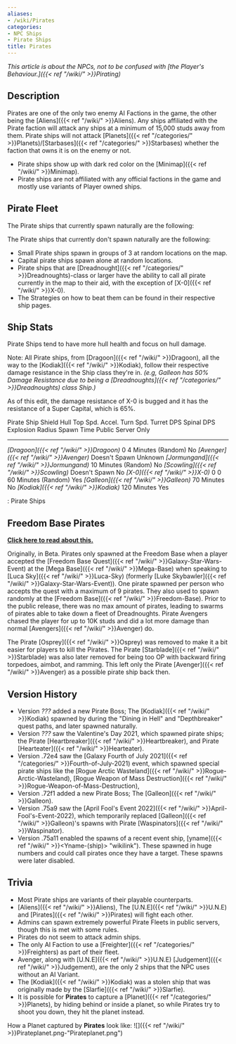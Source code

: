 ```yaml
---
aliases:
- /wiki/Pirates
categories:
- NPC Ships
- Pirate Ships
title: Pirates
---
```


_This article is about the NPCs, not to be confused with [the Player's Behaviour.]({{< ref "/wiki/" >}}Pirating)_

## Description

Pirates are one of the only two enemy AI Factions in the game, the other being the [Aliens]({{< ref "/wiki/" >}}Aliens). Any ships affiliated with the Pirate faction will attack any ships at a minimum of 15,000 studs away from them. Pirate ships will not attack [Planets]({{< ref "/categories/" >}}Planets)/[Starbases]({{< ref "/categories/" >}}Starbases) whether the faction that owns it is on the enemy or not.

- Pirate ships show up with dark red color on the [Minimap]({{< ref "/wiki/" >}}Minimap).
- Pirate ships are not affiliated with any official factions in the game and mostly use variants of Player owned ships.

## Pirate Fleet 

The Pirate ships that currently spawn naturally are the following:

<div class="shipnav">

</div>

The Pirate ships that currently don't spawn naturally are the following:

<div class="shipnav">

</div>

- Small Pirate ships spawn in groups of 3 at random locations on the map.
- Capital pirate ships spawn alone at random locations.
- Pirate ships that are [Dreadnought]({{< ref "/categories/" >}}Dreadnoughts)-class or larger have the ability to call all pirate currently in the map to their aid, with the exception of [X-0]({{< ref "/wiki/" >}}X-0).
- The Strategies on how to beat them can be found in their respective ship pages.

## Ship Stats 

Pirate Ships tend to have more hull health and focus on hull damage.

Note: All Pirate ships, from [Dragoon]({{< ref "/wiki/" >}}Dragoon), all the way to the [Kodiak]({{< ref "/wiki/" >}}Kodiak), follow their respective damage resistance in the Ship class they're in. _(e.g, Galleon has 50% Damage Resistance due to being a [Dreadnoughts]({{< ref "/categories/" >}}Dreadnoughts) class Ship.)_

As of this edit, the damage resistance of X-0 is bugged and it has the resistance of a Super Capital, which is 65%.

Pirate Ship Shield Hull Top Spd. Accel. Turn Spd. Turret DPS Spinal DPS Explosion Radius Spawn Time Public Server Only

---

_[Dragoon]({{< ref "/wiki/" >}}Dragoon)_       0  4 Minutes (Random) No _[Avenger]({{< ref "/wiki/" >}}Avenger)_         Doesn't Spawn Unknown _[Jormungand]({{< ref "/wiki/" >}}Jormungand)_         10 Minutes (Random) No _[Scowling]({{< ref "/wiki/" >}}Scowling)_         Doesn't Spawn No _[X-0]({{< ref "/wiki/" >}}X-0)_      0 0  60 Minutes (Random) Yes _[Galleon]({{< ref "/wiki/" >}}Galleon)_         70 Minutes No _[Kodiak]({{< ref "/wiki/" >}}Kodiak)_         120 Minutes Yes

: Pirate Ships

## Freedom Base Pirates 

<span class="mw-customtoggle-myDivision"><u>**Click here to read about this.**</u></span>

<div class="mw-collapsible mw-collapsed" id="mw-customcollapsible-myDivision">

Originally, in Beta. Pirates only spawned at the Freedom Base when a player accepted the [Freedom Base Quest]({{< ref "/wiki/" >}}Galaxy-Star-Wars-Event) at the [Mega Base]({{< ref "/wiki/" >}}Mega-Base) when speaking to [Luca Sky]({{< ref "/wiki/" >}}Luca-Sky) (formerly [Luke Skybawler]({{< ref "/wiki/" >}}Galaxy-Star-Wars-Event)). One pirate spawned per person who accepts the quest with a maximum of 9 pirates. They also used to spawn randomly at the [Freedom Base]({{< ref "/wiki/" >}}Freedom-Base). Prior to the public release, there was no max amount of pirates, leading to swarms of pirates able to take down a fleet of Dreadnoughts. Pirate Avengers chased the player for up to 10K studs and did a lot more damage than normal [Avengers]({{< ref "/wiki/" >}}Avenger) do.

The Pirate [Osprey]({{< ref "/wiki/" >}}Osprey) was removed to make it a bit easier for players to kill the Pirates. The Pirate [Starblade]({{< ref "/wiki/" >}}Starblade) was also later removed for being too OP with backward firing torpedoes, aimbot, and ramming. This left only the Pirate [Avenger]({{< ref "/wiki/" >}}Avenger) as a possible pirate ship back then.

</div>

## Version History 

- Version _???_ added a new Pirate Boss; The [Kodiak]({{< ref "/wiki/" >}}Kodiak) spawned by during the "Dining in Hell" and "Depthbreaker" quest paths, and later spawned naturally.
- Version _???_ saw the Valentine's Day 2021, which spawned pirate ships; the Pirate [Heartbreaker]({{< ref "/wiki/" >}}Heartbreaker), and Pirate [Hearteater]({{< ref "/wiki/" >}}Hearteater).
- Version .72e4 saw the [Galaxy Fourth of July 2021]({{< ref "/categories/" >}}Fourth-of-July-2021) event, which spawned special pirate ships like the [Rogue Arctic Wasteland]({{< ref "/wiki/" >}}Rogue-Arctic-Wasteland), [Rogue Weapon of Mass Destruction]({{< ref "/wiki/" >}}Rogue-Weapon-of-Mass-Destruction),
- Version .72f1 added a new Pirate Boss; The [Galleon]({{< ref "/wiki/" >}}Galleon).
- Version .75a9 saw the [April Fool's Event 2022]({{< ref "/wiki/" >}}April-Fool's-Event-2022), which temporarily replaced [Galleon]({{< ref "/wiki/" >}}Galleon)'s spawns with Pirate [Waspinators]({{< ref "/wiki/" >}}Waspinator).
- Version .75a11 enabled the spawns of a recent event ship, [yname]({{< ref "/wiki/" >}}<Yname-(ship)> "wikilink"). These spawned in huge numbers and could call pirates once they have a target. These spawns were later disabled.

## Trivia

- Most Pirate ships are variants of their playable counterparts.
- [Aliens]({{< ref "/wiki/" >}}Aliens), The [U.N.E]({{< ref "/wiki/" >}}U.N.E) and [Pirates]({{< ref "/wiki/" >}}Pirates) will fight each other.
- Admins can spawn extremely powerful Pirate Fleets in public servers, though this is met with some rules.
- Pirates do not seem to attack admin ships.
- The only AI Faction to use a [Freighter]({{< ref "/categories/" >}}Freighters) as part of their fleet.
- Avenger, along with [U.N.E]({{< ref "/wiki/" >}}U.N.E) [Judgement]({{< ref "/wiki/" >}}Judgement), are the only 2 ships that the NPC uses without an AI Variant.
- The [Kodiak]({{< ref "/wiki/" >}}Kodiak) was a stolen ship that was originally made by the [Slarfie]({{< ref "/wiki/" >}}Slarfie).
- It is possible for **Pirates** to capture a [Planet]({{< ref "/categories/" >}}Planets), by hiding behind or inside a planet, so while Pirates try to shoot you down, they hit the planet instead.

How a Planet captured by **Pirates** look like: ![]({{< ref "/wiki/" >}}Pirateplanet.png-"Pirateplanet.png")
